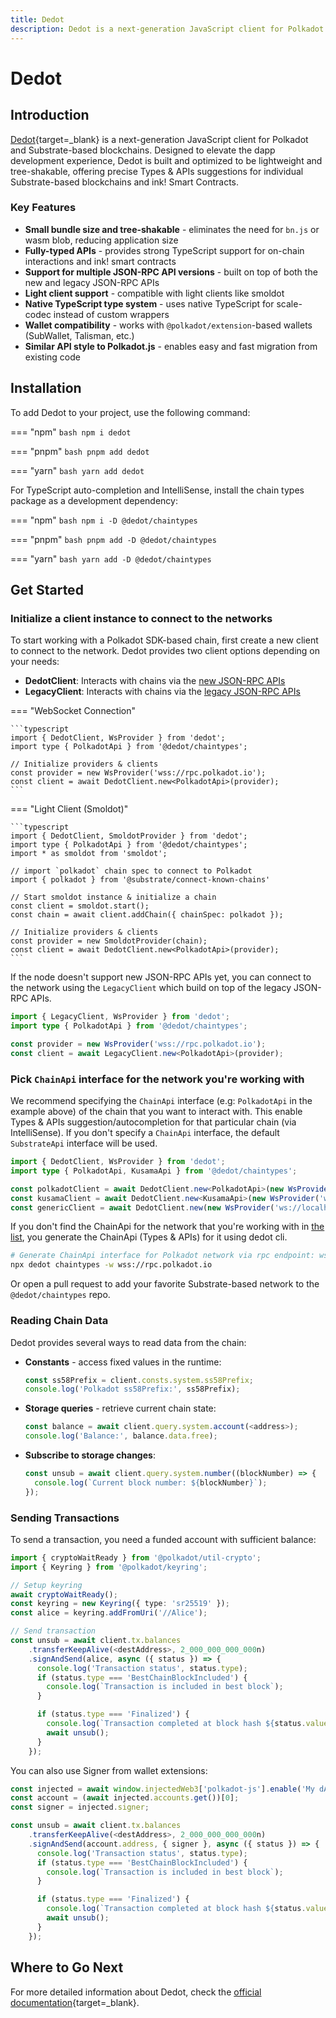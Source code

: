 ```yaml
---
title: Dedot
description: Dedot is a next-generation JavaScript client for Polkadot and Substrate-based blockchains, offering lightweight, tree-shakable APIs with strong TypeScript support.
---
```


# Dedot

## Introduction

[Dedot](https://github.com/dedotdev/dedot){target=\_blank} is a next-generation JavaScript client for Polkadot and Substrate-based blockchains. Designed to elevate the dapp development experience, Dedot is built and optimized to be lightweight and tree-shakable, offering precise Types & APIs suggestions for individual Substrate-based blockchains and ink! Smart Contracts.

### Key Features

- **Small bundle size and tree-shakable** - eliminates the need for `bn.js` or wasm blob, reducing application size
- **Fully-typed APIs** - provides strong TypeScript support for on-chain interactions and ink! smart contracts
- **Support for multiple JSON-RPC API versions** - built on top of both the new and legacy JSON-RPC APIs
- **Light client support** - compatible with light clients like smoldot
- **Native TypeScript type system** - uses native TypeScript for scale-codec instead of custom wrappers
- **Wallet compatibility** - works with `@polkadot/extension`-based wallets (SubWallet, Talisman, etc.)
- **Similar API style to Polkadot.js** - enables easy and fast migration from existing code

## Installation

To add Dedot to your project, use the following command:

=== "npm"
    ```bash
    npm i dedot
    ```

=== "pnpm"
    ```bash
    pnpm add dedot
    ```

=== "yarn"
    ```bash
    yarn add dedot
    ```

For TypeScript auto-completion and IntelliSense, install the chain types package as a development dependency:

=== "npm"
    ```bash
    npm i -D @dedot/chaintypes
    ```

=== "pnpm"
    ```bash
    pnpm add -D @dedot/chaintypes
    ```

=== "yarn"
    ```bash
    yarn add -D @dedot/chaintypes
    ```

## Get Started

### Initialize a client instance to connect to the networks

To start working with a Polkadot SDK-based chain, first create a new client to connect to the network. Dedot provides two client options depending on your needs:

- **DedotClient**: Interacts with chains via the [new JSON-RPC APIs](https://paritytech.github.io/json-rpc-interface-spec/introduction.html)
- **LegacyClient**: Interacts with chains via the [legacy JSON-RPC APIs](https://github.com/w3f/PSPs/blob/master/PSPs/drafts/psp-6.md)

=== "WebSocket Connection"

    ```typescript
    import { DedotClient, WsProvider } from 'dedot';
    import type { PolkadotApi } from '@dedot/chaintypes';
    
    // Initialize providers & clients
    const provider = new WsProvider('wss://rpc.polkadot.io');
    const client = await DedotClient.new<PolkadotApi>(provider);
    ```

=== "Light Client (Smoldot)"

    ```typescript
    import { DedotClient, SmoldotProvider } from 'dedot';
    import type { PolkadotApi } from '@dedot/chaintypes';
    import * as smoldot from 'smoldot';
    
    // import `polkadot` chain spec to connect to Polkadot
    import { polkadot } from '@substrate/connect-known-chains'
    
    // Start smoldot instance & initialize a chain
    const client = smoldot.start();
    const chain = await client.addChain({ chainSpec: polkadot });
    
    // Initialize providers & clients
    const provider = new SmoldotProvider(chain);
    const client = await DedotClient.new<PolkadotApi>(provider);
    ```

If the node doesn't support new JSON-RPC APIs yet, you can connect to the network using the `LegacyClient` which build on top of the legacy JSON-RPC APIs.

```typescript
import { LegacyClient, WsProvider } from 'dedot';
import type { PolkadotApi } from '@dedot/chaintypes';

const provider = new WsProvider('wss://rpc.polkadot.io');
const client = await LegacyClient.new<PolkadotApi>(provider);
```

### Pick `ChainApi` interface for the network you're working with

We recommend specifying the `ChainApi` interface (e.g: `PolkadotApi` in the example above) of the chain that you want to interact with. This enable Types & APIs suggestion/autocompletion for that particular chain (via IntelliSense). If you don't specify a `ChainApi` interface, the default `SubstrateApi` interface will be used.

```typescript
import { DedotClient, WsProvider } from 'dedot';
import type { PolkadotApi, KusamaApi } from '@dedot/chaintypes';

const polkadotClient = await DedotClient.new<PolkadotApi>(new WsProvider('wss://rpc.polkadot.io'));
const kusamaClient = await DedotClient.new<KusamaApi>(new WsProvider('wss://kusama-rpc.polkadot.io'));
const genericClient = await DedotClient.new(new WsProvider('ws://localhost:9944'));
```

If you don't find the ChainApi for the network that you're working with in [the list](https://github.com/dedotdev/chaintypes?tab=readme-ov-file#supported-networks), you generate the ChainApi (Types & APIs) for it using dedot cli.

```bash
# Generate ChainApi interface for Polkadot network via rpc endpoint: wss://rpc.polkadot.io
npx dedot chaintypes -w wss://rpc.polkadot.io
```

Or open a pull request to add your favorite Substrate-based network to the `@dedot/chaintypes` repo.

### Reading Chain Data

Dedot provides several ways to read data from the chain:

- **Constants** - access fixed values in the runtime:

    ```typescript
    const ss58Prefix = client.consts.system.ss58Prefix;
    console.log('Polkadot ss58Prefix:', ss58Prefix);
    ```

- **Storage queries** - retrieve current chain state:

    ```typescript
    const balance = await client.query.system.account(<address>);
    console.log('Balance:', balance.data.free);
    ```

- **Subscribe to storage changes**:

    ```typescript
    const unsub = await client.query.system.number((blockNumber) => {
      console.log(`Current block number: ${blockNumber}`);
    });
    ```

### Sending Transactions

To send a transaction, you need a funded account with sufficient balance:

```typescript
import { cryptoWaitReady } from '@polkadot/util-crypto';
import { Keyring } from '@polkadot/keyring';

// Setup keyring
await cryptoWaitReady();
const keyring = new Keyring({ type: 'sr25519' });
const alice = keyring.addFromUri('//Alice');

// Send transaction
const unsub = await client.tx.balances
    .transferKeepAlive(<destAddress>, 2_000_000_000_000n)
    .signAndSend(alice, async ({ status }) => {
      console.log('Transaction status', status.type);
      if (status.type === 'BestChainBlockIncluded') {
        console.log(`Transaction is included in best block`);
      }

      if (status.type === 'Finalized') {
        console.log(`Transaction completed at block hash ${status.value.blockHash}`);
        await unsub();
      }
    });
```

You can also use Signer from wallet extensions:

```typescript
const injected = await window.injectedWeb3['polkadot-js'].enable('My dApp');
const account = (await injected.accounts.get())[0];
const signer = injected.signer;

const unsub = await client.tx.balances
    .transferKeepAlive(<destAddress>, 2_000_000_000_000n)
    .signAndSend(account.address, { signer }, async ({ status }) => {
      console.log('Transaction status', status.type);
      if (status.type === 'BestChainBlockIncluded') {
        console.log(`Transaction is included in best block`);
      }

      if (status.type === 'Finalized') {
        console.log(`Transaction completed at block hash ${status.value.blockHash}`);
        await unsub();
      }
    });
```

## Where to Go Next

For more detailed information about Dedot, check the [official documentation](https://docs.dedot.dev/){target=\_blank}.

